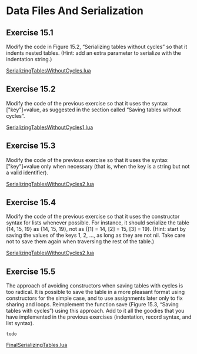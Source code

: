 # Data Files And Serialization #

## Exercise 15.1 ##

Modify the code in Figure 15.2, “Serializing tables without cycles” so that it indents nested tables. (Hint: add an extra parameter to serialize with the indentation string.)

[SerializingTablesWithoutCycles.lua](./Resources/SerializingTablesWithoutCycles.lua)

## Exercise 15.2 ##

Modify the code of the previous exercise so that it uses the syntax ["key"]=value, as suggested in the section called “Saving tables without cycles”.

[SerializingTablesWithoutCycles1.lua](./Resources/SerializingTablesWithoutCycles1.lua)

## Exercise 15.3 ##

Modify the code of the previous exercise so that it uses the syntax ["key"]=value only when necessary (that is, when the key is a string but not a valid identifier).

[SerializingTablesWithoutCycles2.lua](./Resources/SerializingTablesWithoutCycles2.lua)

## Exercise 15.4 ##

Modify the code of the previous exercise so that it uses the constructor syntax for lists whenever possible. For instance, it should serialize the table {14, 15, 19} as {14, 15, 19}, not as {[1] = 14, [2] = 15, [3] = 19}. (Hint: start by saving the values of the keys 1, 2, ..., as long as they are not nil. Take care not to save them again when traversing the rest of the table.)

[SerializingTablesWithoutCycles2.lua](./Resources/SerializingTablesWithoutCycles2.lua)

## Exercise 15.5 ##

The approach of avoiding constructors when saving tables with cycles is too radical. It is possible to save the table in a more pleasant format using constructors for the simple case, and to use assignments later only to fix sharing and loops. Reimplement the function save (Figure 15.3, “Saving tables with cycles”) using this approach. Add to it all the goodies that you have implemented in the previous exercises (indentation, record syntax, and list syntax).

``todo``

[FinalSerializingTables.lua](.Resources/FinalSerializingTables.lua)
